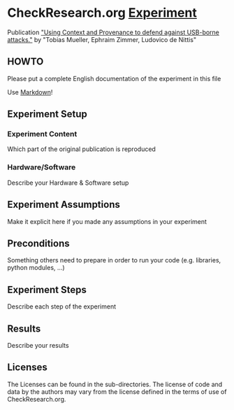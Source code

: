 # CheckResearch.org [Experiment](http://staging.checkresearch.org/Experiment/View/b970fc65-c366-4777-8a0c-0b0ba705b1a0)

 Publication ["Using Context and Provenance to defend against USB-borne attacks."](https://dblp.uni-trier.de/rec/html/conf/IEEEares/MuellerZN19) by "Tobias Mueller, Ephraim Zimmer, Ludovico de Nittis"

## HOWTO

Please put a complete English documentation of the experiment in this file

Use [Markdown](https://guides.github.com/features/mastering-markdown/)!

## Experiment Setup

### Experiment Content

Which part of the original publication is reproduced

### Hardware/Software

Describe your Hardware & Software setup

## Experiment Assumptions

Make it explicit here if you made any assumptions in your experiment

## Preconditions

Something others need to prepare in order to run your code (e.g. libraries, python modules, ...)

## Experiment Steps

Describe each step of the experiment

## Results

Describe your results

## Licenses

The Licenses can be found in the sub-directories.
The license of code and data by the authors may vary from the license defined in the terms of use of CheckResearch.org.
